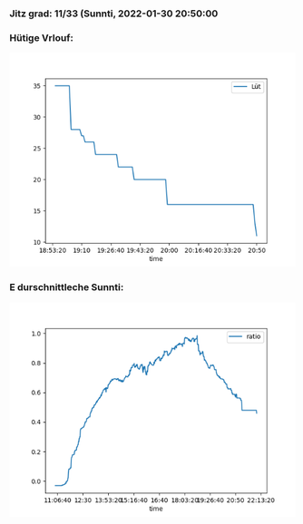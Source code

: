 ### Jitz grad: 11/33 (Sunnti, 2022-01-30 20:50:00

### Hütige Vrlouf:
![Graph](Today.png)

### E durschnittleche Sunnti:
![Graph](Sunnti.png)